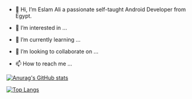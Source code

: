 - 👋 Hi, I’m Eslam Ali a passionate self-taught Android Developer from Egypt.


- 👀 I’m interested in ...
- 🌱 I’m currently learning ...
- 💞️ I’m looking to collaborate on ...
- 📫 How to reach me ...

<!---
eslamalii/eslamalii is a ✨ special ✨ repository because its `README.md` (this file) appears on your GitHub profile.
You can click the Preview link to take a look at your changes.
--->


[![Anurag's GitHub stats](https://github-readme-stats.vercel.app/api?username=eslamalii&show_icons=true&theme=dark)](https://github.com/eslamalii/README.md)


[![Top Langs](https://github-readme-stats.vercel.app/api/top-langs/?username=eslamalii&layout=compact&show_icons=true&theme=dark)](https://github.com/eslamalii/README.md)


